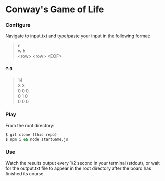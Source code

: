 # Conway's Game of Life

### Configure
Navigate to input.txt and type/paste your input in the following format:

> n  
> w h  
> \<row\>
> \<row\>
> \<EOF\>

##### e.g.

> 14  
> 3 3  
> 0 0 0  
> 0 1 0  
> 0 0 0

### Play
From the root directory:

```bash
$ git clone (this repo)
$ npm i && node startGame.js
```

### Use

Watch the results output every 1/2 second in your terminal (stdout), or wait for the output.txt file to appear in the root directory after the board has finished its course.